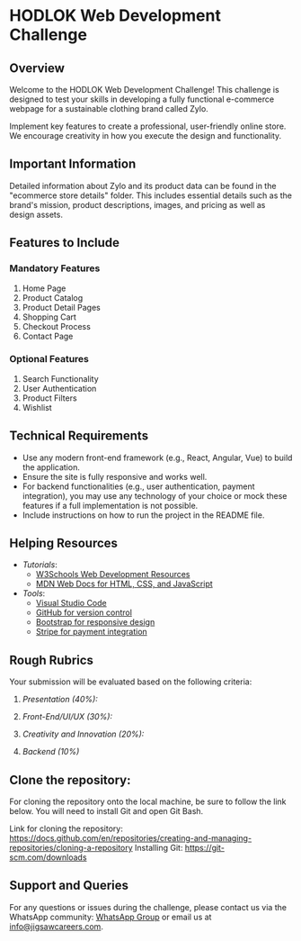 # HODLOK Web Development Challenge
## Overview
Welcome to the HODLOK Web Development Challenge! This challenge is designed to test your skills in developing a fully functional e-commerce webpage for a sustainable clothing brand called Zylo.

Implement key features to create a professional, user-friendly online store. We encourage creativity in how you execute the design and functionality.

## Important Information
Detailed information about Zylo and its product data can be found in the "ecommerce store details" folder. This includes essential details such as the brand's mission, product descriptions, images, and pricing as well as design assets.

## Features to Include
 
### Mandatory Features
1.	Home Page
2.	Product Catalog
3.	Product Detail Pages
4.	Shopping Cart
5.	Checkout Process
6.	Contact Page

### Optional Features
1.	Search Functionality
2.	User Authentication
3.	Product Filters
4.	Wishlist

## Technical Requirements
-	Use any modern front-end framework (e.g., React, Angular, Vue) to build the application.
-	Ensure the site is fully responsive and works well.
-	For backend functionalities (e.g., user authentication, payment integration), you may use any technology of your choice or mock these features if a full implementation is not possible.
-	Include instructions on how to run the project in the README file.

## Helping Resources
- *Tutorials*:
  - [W3Schools Web Development Resources](https://www.w3schools.com/)
  - [MDN Web Docs for HTML, CSS, and JavaScript](https://developer.mozilla.org/en-US/)
- *Tools*:
  - [Visual Studio Code](https://code.visualstudio.com/)
  - [GitHub for version control](https://github.com/)
  - [Bootstrap for responsive design](https://getbootstrap.com/)
  - [Stripe for payment integration](https://stripe.com/docs)

## Rough Rubrics
Your submission will be evaluated based on the following criteria:

1. *Presentation (40%):*

2. *Front-End/UI/UX (30%):*

3. *Creativity and Innovation (20%):*

4. *Backend (10%)*

## Clone the repository:

For cloning the repository onto the local machine, be sure to follow the link below. You will need to install Git and open Git Bash.

Link for cloning the repository: https://docs.github.com/en/repositories/creating-and-managing-repositories/cloning-a-repository
Installing Git: https://git-scm.com/downloads

## Support and Queries
For any questions or issues during the challenge, please contact us via the WhatsApp community: [WhatsApp Group](https://chat.whatsapp.com/Fhb16EuGGhp6TnO2GqadEG) or email us at info@jigsawcareers.com.
